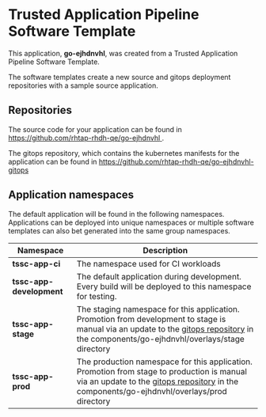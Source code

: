 # Trusted Application Pipeline Software Template

This application, **go-ejhdnvhl**, was created from a Trusted Application Pipeline Software Template.

The software templates create a new source and gitops deployment repositories with a sample source application. 

## Repositories

The source code for your application can be found in [https://github.com/rhtap-rhdh-qe/go-ejhdnvhl ](https://github.com/rhtap-rhdh-qe/go-ejhdnvhl ).
 
The gitops repository, which contains the kubernetes manifests for the application can be found in 
[https://github.com/rhtap-rhdh-qe/go-ejhdnvhl-gitops ](https://github.com/rhtap-rhdh-qe/go-ejhdnvhl-gitops ) 

## Application namespaces 

The default application will be found in the following namespaces. Applications can be deployed into unique namespaces or multiple software templates can also bet generated into the same group namespaces.  

|  Namespace   |  Description   |  
| -------- | -------- |
| **tssc-app-ci** | The namespace used for CI workloads |
| **tssc-app-development** | The default application during development. Every build will be deployed to this namespace for testing. |
| **tssc-app-stage** | The staging namespace for this application. Promotion from development to stage is manual via an update to the [gitops repository](https://github.com/rhtap-rhdh-qe/go-ejhdnvhl-gitops ) in the components/go-ejhdnvhl/overlays/stage directory |
| **tssc-app-prod** | The production namespace for this application. Promotion from stage to production is manual via an update to the [gitops repository](https://github.com/rhtap-rhdh-qe/go-ejhdnvhl-gitops ) in the components/go-ejhdnvhl/overlays/prod directory |